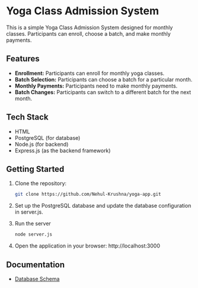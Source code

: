 # Yoga Class Admission System

This is a simple Yoga Class Admission System designed for monthly classes. Participants can enroll, choose a batch, and make monthly payments.

## Features

- **Enrollment:** Participants can enroll for monthly yoga classes.
- **Batch Selection:** Participants can choose a batch for a particular month.
- **Monthly Payments:** Participants need to make monthly payments.
- **Batch Changes:** Participants can switch to a different batch for the next month.

## Tech Stack

- HTML
- PostgreSQL (for database)
- Node.js (for backend)
- Express.js (as the backend framework)

## Getting Started

1. Clone the repository:
   ```bash
   git clone https://github.com/Nehul-Krushna/yoga-app.git

2. Set up the PostgreSQL database and update the database configuration in server.js.
   
3. Run the server
   ```bash
   node server.js

4. Open the application in your browser: http://localhost:3000

## Documentation

- [Database Schema](docs/database_schema.md)
